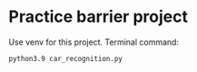 # Practice barrier project
Use venv for this project. Terminal command:

    python3.9 car_recognition.py
